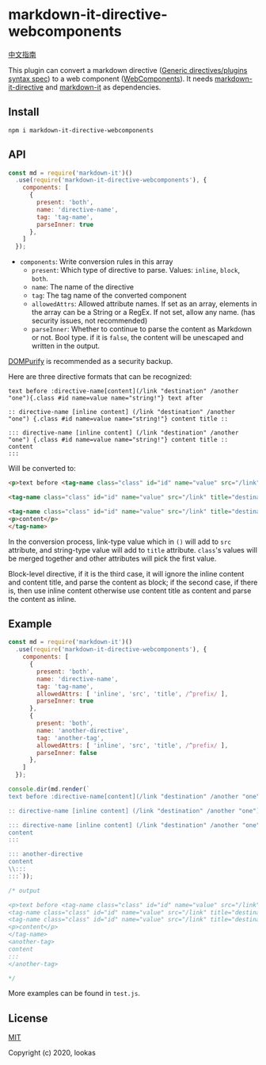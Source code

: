 # markdown-it-directive-webcomponents

[中文指南](README.zh.md)

This plugin can convert a markdown directive ([Generic directives/plugins syntax spec](https://talk.commonmark.org/t/generic-directives-plugins-syntax/444)) to a web component ([WebComponents](https://developer.mozilla.org/en-US/docs/Web/Web_Components)). It needs [markdown-it-directive](https://github.com/hilookas/markdown-it-directive) and [markdown-it](https://github.com/markdown-it/markdown-it) as dependencies.

## Install

`npm i markdown-it-directive-webcomponents`

## API

```javascript
const md = require('markdown-it')()
  .use(require('markdown-it-directive-webcomponents'), {
    components: [
      {
        present: 'both',
        name: 'directive-name',
        tag: 'tag-name',
        parseInner: true
      },
    ]
  });
```

- `components`: Write conversion rules in this array
  - `present`: Which type of directive to parse. Values: `inline`, `block`, `both`.
  - `name`: The name of the directive
  - `tag`: The tag name of the converted component
  - `allowedAttrs`: Allowed attribute names. If set as an array, elements in the array can be a String or a RegEx. If not set, allow any name. (has security issues, not recommended)
  - `parseInner`: Whether to continue to parse the content as Markdown or not. Bool type. if it is `false`, the content will be unescaped and written in the output.


[DOMPurify](https://github.com/cure53/DOMPurify) is recommended as a security backup.

Here are three directive formats that can be recognized:

```text
text before :directive-name[content](/link "destination" /another "one"){.class #id name=value name="string!"} text after

:: directive-name [inline content] (/link "destination" /another "one") {.class #id name=value name="string!"} content title ::

::: directive-name [inline content] (/link "destination" /another "one") {.class #id name=value name="string!"} content title ::
content
:::
```

Will be converted to:

```html
<p>text before <tag-name class="class" id="id" name="value" src="/link" title="destination" inline="">content</tag-name> text after</p>

<tag-name class="class" id="id" name="value" src="/link" title="destination">inline content</tag-name>

<tag-name class="class" id="id" name="value" src="/link" title="destination">
<p>content</p>
</tag-name>
```

In the conversion process, link-type value which in `()` will add to `src` attribute, and string-type value will add to `title` attribute. `class`'s values will be merged together and other attributes will pick the first value.

Block-level directive, if it is the third case, it will ignore the inline content and content title, and parse the content as block; if the second case, if there is, then use inline content otherwise use content title as content and parse the content as inline.

## Example

```javascript
const md = require('markdown-it')()
  .use(require('markdown-it-directive-webcomponents'), {
    components: [
      {
        present: 'both',
        name: 'directive-name',
        tag: 'tag-name',
        allowedAttrs: [ 'inline', 'src', 'title', /^prefix/ ],
        parseInner: true
      },
      {
        present: 'both',
        name: 'another-directive',
        tag: 'another-tag',
        allowedAttrs: [ 'inline', 'src', 'title', /^prefix/ ],
        parseInner: false
      },
    ]
  });

console.dir(md.render(`
text before :directive-name[content](/link "destination" /another "one"){.class #id name=value name="string!"} text after

:: directive-name [inline content] (/link "destination" /another "one") {.class #id name=value name="string!"} content title ::

::: directive-name [inline content] (/link "destination" /another "one") {.class #id name=value name="string!"} content title ::
content
:::

::: another-directive
content
\\:::
:::`));

/* output

<p>text before <tag-name class="class" id="id" name="value" src="/link" title="destination" inline="">content</tag-name> text after</p>
<tag-name class="class" id="id" name="value" src="/link" title="destination">inline content</tag-name>
<tag-name class="class" id="id" name="value" src="/link" title="destination">
<p>content</p>
</tag-name>
<another-tag>
content
:::
</another-tag>

*/
```

More examples can be found in `test.js`.

## License

[MIT](http://opensource.org/licenses/MIT)

Copyright (c) 2020, lookas